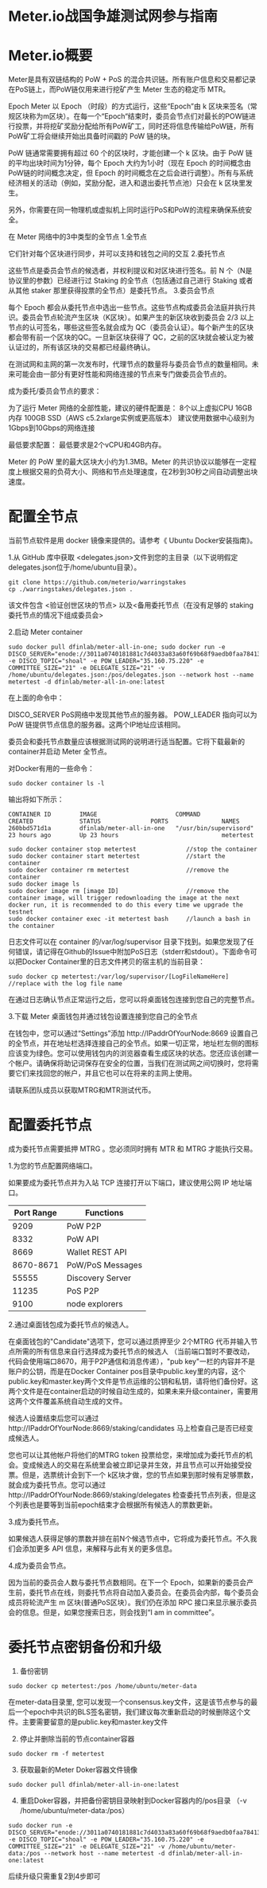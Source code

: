 # Meter.io战国争雄测试网参与指南

# Meter.io概要

Meter是具有双链结构的 PoW + PoS 的混合共识链。所有账户信息和交易都记录在PoS链上，而PoW链仅用来进行挖矿产生 Meter 生态的稳定币 MTR。

Epoch
Meter 以 Epoch （时段）的方式运行，这些“Epoch”由 k 区块来签名（常规区块称为m区块）。在每一个“Epoch“结束时，委员会节点们对最长的POW链进行投票，并将挖矿奖励分配给所有PoW矿工，同时还将信息传输给PoW链，所有PoW矿工将会继续开始出具备时间戳的 PoW 链的块。

PoW 链通常需要拥有超过 60 个的区块时，才能创建一个 k 区块。由于 PoW 链的平均出块时间为1分钟，每个 Epoch 大约为1小时（现在 Epoch 的时间概念由PoW链的时间概念决定，但 Epoch 的时间概念在之后会进行调整）。所有与系统经济相关的活动（例如，奖励分配，进入和退出委托节点池）只会在 k 区块里发生。

另外，你需要在同一物理机或虚拟机上同时运行PoS和PoW的流程来确保系统安全。

在 Meter 网络中的3中类型的全节点
1.全节点

它们针对每个区块进行同步，并可以支持和钱包之间的交互
2.委托节点

这些节点是委员会节点的候选者，并权利提议和对区块进行签名。前 N 个（N是协议里的参数）已经进行过 Staking 的全节点（包括通过自己进行 Staking 或者从其他 staker 那里获得投票的全节点）是委托节点。
3.委员会节点

每个 Epoch 都会从委托节点中选出一些节点。这些节点构成委员会法庭并执行共识。委员会节点轮流产生区块（K区块）。如果产生的新区块收到委员会 2/3 以上节点的认可签名，哪些这些签名就会成为 QC（委员会认证）。每个新产生的区块都会带有前一个区块的QC。一旦新区块获得了 QC，之前的区块就会被认定为被认证过的，所有该区块的交易都已经最终确认。

在测试网和主网的第一次发布时，代理节点的数量将与委员会节点的数量相同。未来可能会由一部分有更好性能和网络连接的节点来专门做委员会节点的。

成为委托/委员会节点的要求：

为了运行 Meter 网络的全部性能，建议的硬件配置是：
8个以上虚拟CPU
16GB内存
100GB SSD（AWS c5.2xlarge实例或更高版本）
建议使用数据中心级别为1Gbps到10Gbps的网络连接

最低要求配置：
最低要求是2个vCPU和4GB内存。

Meter 的 PoW 里的最大区块大小约为1.3MB。Meter 的共识协议以能够在一定程度上根据交易的负荷大小、网络和节点处理速度，在2秒到30秒之间自动调整出块速度。

# 配置全节点

当前节点软件是用 docker 镜像来提供的。请参考《 Ubuntu Docker安装指南》。

1.从 GitHub 库中获取 <delegates.json>文件到您的主目录（以下说明假定delegates.json位于/home/ubuntu目录）。
```
git clone https://github.com/meterio/warringstakes
cp ./warringstakes/delegates.json .
```

该文件包含 <验证创世区块的节点> 以及<备用委托节点（在没有足够的 staking 委托节点的情况下组成委员会>

2.启动 Meter container
```
sudo docker pull dfinlab/meter-all-in-one; sudo docker run -e DISCO_SERVER="enode://3011a0740181881c7d4033a83a60f69b68f9aedb0faa784133da84394120ffe9a1686b2af212ffad16fbba88d0ff302f8edb05c99380bd904cbbb96ee4ca8cfb@35.160.75.220:55555" -e DISCO_TOPIC="shoal" -e POW_LEADER="35.160.75.220" -e COMMITTEE_SIZE="21" -e DELEGATE_SIZE="21" -v /home/ubuntu/delegates.json:/pos/delegates.json --network host --name metertest -d dfinlab/meter-all-in-one:latest
```
在上面的命令中：

DISCO_SERVER PoS网络中发现其他节点的服务器。 POW_LEADER 指向可以为PoW 链提供节点信息的服务器。这两个IP地址应该相同。

委员会和委托节点数量应该根据测试网的说明进行适当配置。它将下载最新的container并启动 Meter 全节点。

对Docker有用的一些命令：

```
sudo docker container ls -l

```

输出将如下所示：

```
CONTAINER ID        IMAGE                      COMMAND                  CREATED             STATUS              PORTS               NAMES
260bbd571d1a        dfinlab/meter-all-in-one   "/usr/bin/supervisord"   23 hours ago        Up 23 hours                             metertest
```
```
sudo docker container stop metertest              //stop the container
sudo docker container start metertest             //start the container
sudo docker container rm metertest                //remove the container
sudo docker image ls
sudo docker image rm [image ID]                   //remove the container image, will trigger redownloading the image at the next docker run, it is recommended to do this every time we upgrade the testnet
sudo docker container exec -it metertest bash     //launch a bash in the container
```
日志文件可以在 container 的/var/log/supervisor 目录下找到。如果您发现了任何错误，请记得在Github的Issue中附加PoS日志（stderr和stdout）。下面命令可以把Docker Container里的日志文件拷贝的宿主机的当前目录：
```
sudo docker cp metertest:/var/log/supervisor/[LogFileNameHere]     //replace with the log file name
```

在通过日志确认节点正常运行之后，您可以将桌面钱包连接到您自己的完整节点。

3.下载 Meter 桌面钱包并通过钱包设置连接到您自己的全节点

在钱包中，您可以通过“Settings”添加 http://IPaddrOfYourNode:8669 设置自己的全节点，并在地址栏选择连接自己的全节点。如果一切正常，地址栏左侧的图标应该变为绿色。您可以使用钱包内的浏览器查看生成区块的状态。您还应该创建一个帐户。请确保将助记词保存在安全的位置，当我们在测试网之间切换时，您将需要它们来找回您的帐户，并且它也可以在将来的主网上使用。

请联系团队成员以获取MTRG和MTR测试代币。


# 配置委托节点

成为委托节点需要抵押 MTRG 。您必须同时拥有 MTR 和 MTRG 才能执行交易。

1.为您的节点配置网络端口。

如果要成为委托节点并为入站 TCP 连接打开以下端口，建议使用公网 IP 地址端口。

| Port Range           | Functions        |
|----------------------|------------------|
| 9209                 | PoW P2P          |
| 8332                 | PoW API          |
| 8669                 | Wallet REST API  |
| 8670-8671            | PoW/PoS Messages |
| 55555                | Discovery Server |
| 11235                | PoS P2P          |
| 9100                 | node explorers   |

2.通过桌面钱包成为委托节点的候选人。

在桌面钱包的"Candidate"选项下，您可以通过质押至少 2个MTRG 代币并输入节点所需的所有信息来自行选择成为委托节点的候选人 （当前端口暂时不要改动，代码会使用端口8670，用于P2P通信和消息传递），"pub key"一栏的内容并不是账户的公钥，而是在Docker Container pos目录中public.key里的内容，这个public.key和master.key两个文件是节点运维的公钥和私钥，请将他们备份好。这两个文件是在container启动的时候自动生成的，如果未来升级container，需要用这两个文件覆盖系统自动生成的文件。

候选人设置结束后您可以通过 http://IPaddrOfYourNode:8669/staking/candidates 马上检查自己是否已经变成候选人。

您也可以让其他帐户将他们的MTRG token 投票给您，来增加成为委托节点的机会。变成候选人的交易在系统里会被立即记录并生效，并且节点可以开始接受投票。但是，选票统计会到下一个 k区块才做，您的节点如果到那时候有足够票数，就会成为委托节点。您可以通过 http://IPaddrOfYourNode:8669/staking/delegates 检查委托节点列表，但是这个列表也是要等到当前epoch结束才会根据所有候选人的票数更新。

3.成为委托节点。

如果候选人获得足够的票数并排在前N个候选节点中，它将成为委托节点。不久我们会添加更多 API 信息，来解释与此有关的更多信息。

4.成为委员会节点。

因为当前的委员会人数与委托节点数相同。在下一个 Epoch，如果新的委员会产生前，委托节点在线，则委托节点将自动加入委员会。在委员会内部，每个委员会成员将轮流产生 m 区块(普通PoS区块）。我们仍在添加 RPC 接口来显示展示委员会的信息。但是，如果您搜索日志，则会找到“I am in committee”。


# 委托节点密钥备份和升级

1. 备份密钥
```
sudo docker cp metertest:/pos /home/ubuntu/meter-data
```
在meter-data目录里, 您可以发现一个consensus.key文件，这是该节点参与的最后一个epoch中共识的BLS签名密钥，我们建议每次重新启动的时候删除这个文件。主要需要留意的是public.key和master.key文件

2. 停止并删除当前的节点container容器
```
sudo docker rm -f metertest
```

3. 获取最新的Meter Doker容器文件镜像
```
sudo docker pull dfinlab/meter-all-in-one:latest
```

4. 重启Doker容器，并把备份密钥目录映射到Docker容器内的/pos目录 （-v /home/ubuntu/meter-data:/pos）
```
sudo docker run -e DISCO_SERVER="enode://3011a0740181881c7d4033a83a60f69b68f9aedb0faa784133da84394120ffe9a1686b2af212ffad16fbba88d0ff302f8edb05c99380bd904cbbb96ee4ca8cfb@35.160.75.220:55555" -e DISCO_TOPIC="shoal" -e POW_LEADER="35.160.75.220" -e COMMITTEE_SIZE="21" -e DELEGATE_SIZE="21" -v /home/ubuntu/meter-data:/pos --network host --name metertest -d dfinlab/meter-all-in-one:latest
```
后续升级只需重复2到4步即可
